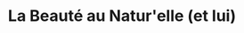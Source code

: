 ---
title: "La Beauté au Natur'elle (et lui)"
url: /milly-la-foret/la-beaute-au-naturelle-et-lui/
shop: Kosmetik
---